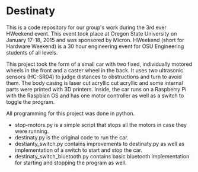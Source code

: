# Destinaty
This is a code repository for our group's work during the 3rd ever HWeekend event.
This event took place at Oregon State University on January 17-18, 2015 and was sponsored by Micron. HWeekend (short for Hardware Weekend) is a 30 hour engineering event for OSU Engineering students of all levels.

This project took the form of a small car with two fixed, individually motored wheels in the front and a caster wheel in the back. It uses two ultrasonic sensors (HC-SR04) to judge distances to obstructions and turn to avoid them. The body casing is laser cut acryllic cut acryllic and some internal parts were printed with 3D printers. Inside, the car runs on a Raspberry Pi with the Raspbian OS and has one motor controller as well as a switch to toggle the program.

All programming for this project was done in python.
* stop-motors.py is a simple script that stops all the motors in case they were running.
* destinaty.py is the original code to run the car.
* destianty_switch.py contains improvements to destinaty.py as well as implementation of a switch to start and stop the car.
* destinaty_switch_bluetooth.py contains basic bluetooth implementation for starting and stopping the program as well.
